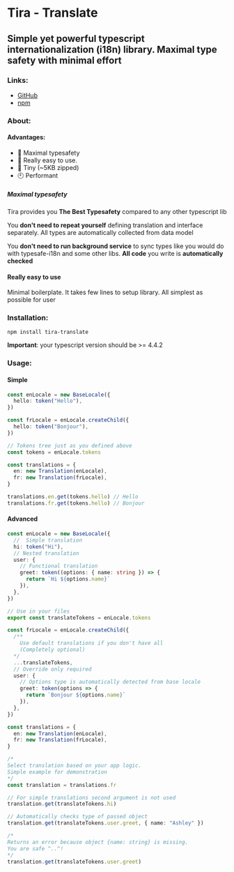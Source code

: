 # Tira - Translate

## Simple yet powerful typescript internationalization (i18n) library. Maximal type safety with minimal effort

### Links:

- [GitHub](https://github.com/woundedlands/Tira)
- [npm](https://www.npmjs.com/package/tira-translate)

### About:

#### Advantages:

- 🚀 Maximal typesafety
- 🤝 Really easy to use.
- 📂 Tiny (~5KB zipped)
- 🕙 Performant

##### **Maximal typesafety**

Tira provides you **The Best Typesafety** compared to any other typescript lib

You **don't need to repeat yourself** defining translation and interface separately. All types are automatically collected from data model

You **don't need to run background service** to sync types like you would do with typesafe-i18n and some other libs.
**All code** you write is **automatically checked**

#### **Really easy to use**

Minimal boilerplate. It takes few lines to setup library.
All simplest as possible for user

### Installation:

```
npm install tira-translate
```

**Important**: your typescript version should be >= 4.4.2

### Usage:

#### Simple

```ts
const enLocale = new BaseLocale({
  hello: token("Hello"),
})

const frLocale = enLocale.createChild({
  hello: token("Bonjour"),
})

// Tokens tree just as you defined above
const tokens = enLocale.tokens

const translations = {
  en: new Translation(enLocale),
  fr: new Translation(frLocale),
}

translations.en.get(tokens.hello) // Hello
translations.fr.get(tokens.hello) // Bonjour
```

#### Advanced

```ts
const enLocale = new BaseLocale({
  //  Simple translation
  hi: token("Hi"),
  // Nested translation
  user: {
    // Functional translation
    greet: token((options: { name: string }) => {
      return `Hi ${options.name}`
    }),
  },
})

// Use in your files
export const translateTokens = enLocale.tokens

const frLocale = enLocale.createChild({
  /**
    Use default translations if you don't have all
    (Completely optional)
  */
  ...translateTokens,
  // Override only required
  user: {
    // Options type is automatically detected from base locale
    greet: token(options => {
      return `Bonjour ${options.name}`
    }),
  },
})

const translations = {
  en: new Translation(enLocale),
  fr: new Translation(frLocale),
}

/*
Select translation based on your app logic. 
Simple example for demonstration
*/
const translation = translations.fr

// For simple translations second argument is not used
translation.get(translateTokens.hi)

// Automatically checks type of passed object
translation.get(translateTokens.user.greet, { name: "Ashley" })

/*
Returns an error because object {name: string} is missing. 
You are safe ^..^! 
*/
translation.get(translateTokens.user.greet)
```
